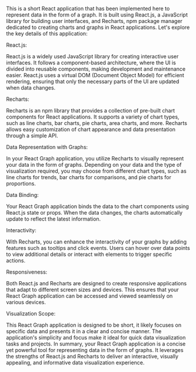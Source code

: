 This is a short React application that has been implemented here to represent data in the form of a graph. It is built using React.js, a JavaScript library for building user interfaces, and Recharts, npm package manager dedicated to creating charts and graphs in React applications. Let's explore the key details of this application:

React.js:

React.js is a widely used JavaScript library for creating interactive user interfaces.
It follows a component-based architecture, where the UI is divided into reusable components, making development and maintenance easier.
React.js uses a virtual DOM (Document Object Model) for efficient rendering, ensuring that only the necessary parts of the UI are updated when data changes.

Recharts:

Recharts is an npm library that provides a collection of pre-built chart components for React applications.
It supports a variety of chart types, such as line charts, bar charts, pie charts, area charts, and more.
Recharts allows easy customization of chart appearance and data presentation through a simple API.

Data Representation with Graphs:

In your React Graph application, you utilize Recharts to visually represent your data in the form of graphs.
Depending on your data and the type of visualization required, you may choose from different chart types, such as line charts for trends, bar charts for comparisons, and pie charts for proportions.

Data Binding:

Your React Graph application binds the data to the chart components using React.js state or props.
When the data changes, the charts automatically update to reflect the latest information.

Interactivity:

With Recharts, you can enhance the interactivity of your graphs by adding features such as tooltips and click events.
Users can hover over data points to view additional details or interact with elements to trigger specific actions.

Responsiveness:

Both React.js and Recharts are designed to create responsive applications that adapt to different screen sizes and devices.
This ensures that your React Graph application can be accessed and viewed seamlessly on various devices.

Visualization Scope:

This React Graph application is designed to be short, it likely focuses on specific data and presents it in a clear and concise manner.
The application's simplicity and focus make it ideal for quick data visualization tasks and projects.
In summary, your React Graph application is a concise yet powerful tool for representing data in the form of graphs. It leverages the strengths of React.js and Recharts to deliver an interactive, visually appealing, and informative data visualization experience.

